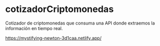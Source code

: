 # cotizadorCriptomonedas
Cotizador de criptomonedas que consuma una API donde extraemos la información en tiempo real. 

https://mystifying-newton-3d1caa.netlify.app/
